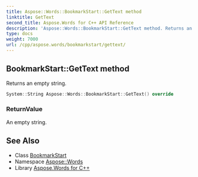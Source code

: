 ```yaml
---
title: Aspose::Words::BookmarkStart::GetText method
linktitle: GetText
second_title: Aspose.Words for C++ API Reference
description: 'Aspose::Words::BookmarkStart::GetText method. Returns an empty string in C++.'
type: docs
weight: 7000
url: /cpp/aspose.words/bookmarkstart/gettext/
---
```

## BookmarkStart::GetText method


Returns an empty string.

```cpp
System::String Aspose::Words::BookmarkStart::GetText() override
```


### ReturnValue

An empty string.

## See Also

* Class [BookmarkStart](../)
* Namespace [Aspose::Words](../../)
* Library [Aspose.Words for C++](../../../)

